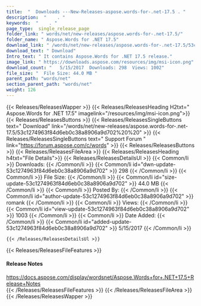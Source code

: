 ```yaml
---
title:  "  Downloads ---New-Releases-aspose.words-for-.net-17.5 . " 
description:  "    . " 
keywords:  "    . " 
page_type:  single_release_page
folder_link: " words/net/new-releases/aspose.words-for-.net-17.5/"
folder_name: " Aspose.Words for .NET 17.5"
download_link: " /words/net/new-releases/aspose.words-for-.net-17.5/53c1274963f84d6eb0c38a8906a9d702"
download_text: " Download"
Intro_text: " It contains Aspose.Words for .NET 17.5 release."
image_link: " https://downloads.aspose.com/resources/img/msi-icon.png"
download_count: "   5/15/2017  Downloads: 298  Views: 1002"
file_size: "  File Size: 44.0 MB "
parent_path: "words/net"
section_parent_path: "words/net"
weight: 126 
---
```


{{< Releases/ReleasesWapper >}}
  {{< Releases/ReleasesHeading H2txt=" Aspose.Words for .NET 17.5" imagelink="/resources/img/msi-icon.png">}}
  {{< Releases/ReleasesButtons >}}
    {{< Releases/ReleasesSingleButtons text=" Download" link="/words/net/new-releases/aspose.words-for-.net-17.5/53c1274963f84d6eb0c38a8906a9d702%20%20" >}}
    {{< Releases/ReleasesSingleButtons text=" Support Forum " link="https://forum.aspose.com/c/words" >}}
  {{< Releases/ReleasesButtons >}}
  {{< Releases/ReleasesFileArea >}}
    {{< Releases/ReleasesHeading h4txt="File Details">}}
    {{< Releases/ReleasesDetailsUl >}}
            {{< Common/li  >}} Downloads: {{< /Common/li >}} 
      {{< Common/li id="dwn-update-53c1274963f84d6eb0c38a8906a9d702" >}} 298 {{< /Common/li >}} 
      {{< Common/li  >}} File Size: {{< /Common/li >}} 
      {{< Common/li id="size-update-53c1274963f84d6eb0c38a8906a9d702" >}} 44.0 MB {{< /Common/li >}} 
      {{< Common/li  >}} Posted By: {{< /Common/li >}} 
      {{< Common/li id="author-update-53c1274963f84d6eb0c38a8906a9d702" >}} romank {{< /Common/li >}} 
      {{< Common/li  >}} Views: {{< /Common/li >}} 
      {{< Common/li id="view-update-53c1274963f84d6eb0c38a8906a9d702" >}} 1003 {{< /Common/li >}} 
      {{< Common/li  >}} Date Added: {{< /Common/li >}} 
      {{< Common/li id="added-update-53c1274963f84d6eb0c38a8906a9d702" >}} 5/15/2017 {{< /Common/li >}} 

    {{< /Releases/ReleasesDetailsUl >}}

  {{< Releases/ReleasesFileFeatures >}}
      <h4>Release Notes</h4><div><a href="https://docs.aspose.com/display/wordsnet/Aspose.Words+for+.NET+17.5+Release+Notes">https://docs.aspose.com/display/wordsnet/Aspose.Words+for+.NET+17.5+Release+Notes</a></div>
  {{< /Releases/ReleasesFileFeatures >}}
 {{< /Releases/ReleasesFileArea >}}
{{< /Releases/ReleasesWapper >}}



